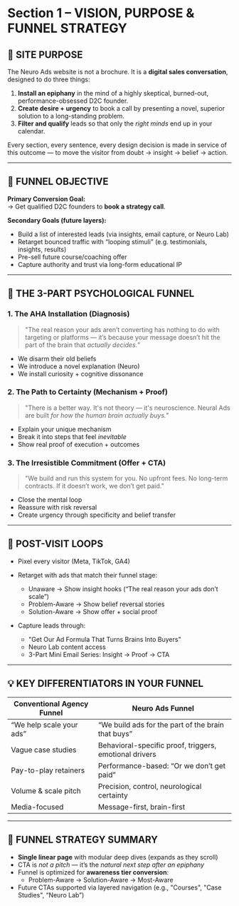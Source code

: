 # Section 1 – VISION, PURPOSE & FUNNEL STRATEGY

## 🧭 SITE PURPOSE

The Neuro Ads website is not a brochure. It is a **digital sales conversation**, designed to do three things:

1. **Install an epiphany** in the mind of a highly skeptical, burned-out, performance-obsessed D2C founder.
2. **Create desire + urgency** to book a call by presenting a novel, superior solution to a long-standing problem.
3. **Filter and qualify** leads so that only the *right minds* end up in your calendar.

Every section, every sentence, every design decision is made in service of this outcome — to move the visitor from doubt → insight → belief → action.

---

## 🎯 FUNNEL OBJECTIVE

**Primary Conversion Goal:**  
→ Get qualified D2C founders to **book a strategy call**.

**Secondary Goals (future layers):**
- Build a list of interested leads (via insights, email capture, or Neuro Lab)
- Retarget bounced traffic with “looping stimuli” (e.g. testimonials, insights, results)
- Pre-sell future course/coaching offer
- Capture authority and trust via long-form educational IP

---

## 🧠 THE 3-PART PSYCHOLOGICAL FUNNEL

### 1. **The AHA Installation (Diagnosis)**
> "The real reason your ads aren’t converting has nothing to do with targeting or platforms — it’s because your message doesn’t hit the part of the brain that *actually decides.*"

- We disarm their old beliefs
- We introduce a novel explanation (Neuro)
- We install curiosity + cognitive dissonance

### 2. **The Path to Certainty (Mechanism + Proof)**
> "There is a better way. It's not theory — it's neuroscience. Neural Ads are built *for how the human brain actually buys.*"

- Explain your unique mechanism
- Break it into steps that feel *inevitable*
- Show real proof of execution + outcomes

### 3. **The Irresistible Commitment (Offer + CTA)**
> "We build and run this system for you. No upfront fees. No long-term contracts. If it doesn’t work, we don’t get paid."

- Close the mental loop
- Reassure with risk reversal
- Create urgency through specificity and belief transfer

---

## 🔁 POST-VISIT LOOPS

- Pixel every visitor (Meta, TikTok, GA4)
- Retarget with ads that match their funnel stage:
  - Unaware → Show insight hooks (“The real reason your ads don’t scale”)
  - Problem-Aware → Show belief reversal stories
  - Solution-Aware → Show offer + social proof

- Capture leads through:
  - "Get Our Ad Formula That Turns Brains Into Buyers"
  - Neuro Lab content access
  - 3-Part Mini Email Series: Insight → Proof → CTA

---

## 💡 KEY DIFFERENTIATORS IN YOUR FUNNEL

| Conventional Agency Funnel | Neuro Ads Funnel |
|----------------------------|------------------|
| “We help scale your ads”   | “We build ads for the part of the brain that buys” |
| Vague case studies         | Behavioral-specific proof, triggers, emotional drivers |
| Pay-to-play retainers      | Performance-based: “Or we don’t get paid” |
| Volume & scale pitch       | Precision, control, neurological certainty |
| Media-focused              | Message-first, brain-first |

---

## 🧱 FUNNEL STRATEGY SUMMARY

- **Single linear page** with modular deep dives (expands as they scroll)
- CTA is *not a pitch* — it’s the *natural next step after an epiphany*
- Funnel is optimized for **awareness tier conversion**:
  - Problem-Aware → Solution-Aware → Most-Aware
- Future CTAs supported via layered navigation (e.g., "Courses", "Case Studies", “Neuro Lab”)

